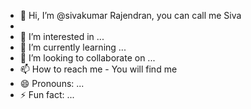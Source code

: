 - 👋 Hi, I’m @sivakumar Rajendran, you can call me Siva
- 
- 👀 I’m interested in ...
- 🌱 I’m currently learning ...
- 💞️ I’m looking to collaborate on ...
- 📫 How to reach me - You will find me
- 😄 Pronouns: ...
- ⚡ Fun fact: ...

<!---
sivakumar-raj/sivakumar-raj is a ✨ special ✨ repository because its `README.md` (this file) appears on your GitHub profile.
You can click the Preview link to take a look at your changes.
--->
